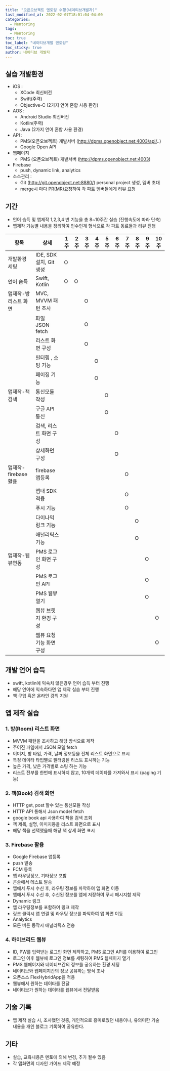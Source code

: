 ```yaml
---
title: "오픈오브젝트 멘토링 수행(네이티브개발자)"
last_modified_at: 2022-02-07T18:01:04-04:00
categories: 
  - Mentoring
tags:
  - Mentoring
toc: true
toc_label: "네이티브개발 멘토링"
toc_sticky: true
author: 네이티브 개발자   
---
```


## 실습 개발환경  
- iOS : 
  - XCode 최신버전
  - Swift(주력)
  - Objective-C (2가지 언어 혼합 사용 환경)
- AOS : 
  - Android Studio 최신버전
  - Kotlin(주력)
  - Java (2가지 언어 혼합 사용 환경)
- API : 
  - PMS(오픈오브젝트) 개발서버 (http://dpms.openobject.net:4003/api/..)
  - Google Open API
- 웹페이지 
  - PMS (오픈오브젝트) 개발서버 (http://dpms.openobject.net:4003)
- Firebase
  - push, dynamic link, analytics
- 소스관리 : 
  - Git (http://git.openobject.net:8880/) personal project 생성, 멤버 초대
  - merge시 마다 PR(MR)요청하여 각 파트 멤버들에게 리뷰 요청

## 기간
- 언어 습득 및 앱제작 1,2,3,4 번 기능을 총 8~10주간 실습 (진행속도에 따라 단축)
- 앱제작 기능별 내용을 정리하여 인수인계 형식으로 각 파트 동료들과 리뷰 진행

|   항목                  |   상세                          |   1주  |   2주  |   3주  |   4주  |   5주  |   6주  |   7주  |   8주  |   9주  |   10주  |
|----------------|-----------------------|------|------|------|------|------|------|------|------|------|------|
|   개발환경 세팅  |   IDE, SDK 설치, Git 생성   |   O    |        |        |        |        |        |        |        |        |         |
|   언어 습득        |   Swift, Kotlin             |   O    |   O    |        |        |        |        |        |        |        |         |
|   앱제작-방리스트 화면  |   MVC, MVVM 패턴 조사       |        |        |   O    |        |        |        |        |        |        |         |
|                         |   파일 JSON fetch           |        |        |   O    |        |        |        |        |        |        |         |
|                         |   리스트 화면 구성          |        |        |   O    |        |        |        |        |        |        |         |
|                         |   필터링 , 소팅 기능        |        |        |        |   O    |        |        |        |        |        |         |
|                         |   페이징 기능               |        |        |        |   O    |        |        |        |        |        |         |
|   앱제작-책검색     |   통신모듈 작성             |        |        |        |        |   O    |        |        |        |        |         |
|                         |   구글 API 통신             |        |        |        |        |   O    |        |        |        |        |         |
|                         |   검색, 리스트 화면 구성    |        |        |        |        |        |   O    |        |        |        |         |
|                         |   상세화면 구성             |        |        |        |        |        |   O    |        |        |        |         |
|   앱제작-firebase활용   |   firebase앱등록            |        |        |        |        |        |        |   O    |        |        |         |
|                         |   앱내 SDK 적용             |        |        |        |        |        |        |   O    |        |        |         |
|                         |   푸시 기능                 |        |        |        |        |        |        |   O    |        |        |         |
|                         |   다이나믹 링크 기능        |        |        |        |        |        |        |        |   O    |        |         |
|                         |   애널리틱스 기능           |        |        |        |        |        |        |        |   O    |        |         |
|   앱제작-웹뷰연동       |   PMS 로그인 화면 구성      |        |        |        |        |        |        |        |        |   O    |         |
|                         |   PMS 로그인 API            |        |        |        |        |        |        |        |        |   O    |         |
|                         |   PMS 웹뷰 열기             |        |        |        |        |        |        |        |        |   O    |         |
|                         |   웹뷰 브릿지 환경 구성     |        |        |        |        |        |        |        |        |        |   O     |
|                         |   웹뷰 요청 기능 화면 구성  |        |        |        |        |        |        |        |        |        |   O     |
   
## 개발 언어 습득
- swift, kotlin에 익숙치 않은경우 언어 습득 부터 진행
- 해당 언어에 익숙하다면 앱 제작 실습 부터 진행
- 책 구입 혹은 온라인 강의 지원

## 앱 제작 실습

### 1. 방(Room) 리스트 화면
- MVVM 패턴을 조사하고 해당 방식으로 제작
- 주어진 파일에서 JSON 모델 fetch
- 이미지, 방 타입, 가격, 날짜 정보등을 전체 리스트 화면으로 표시
- 특정 데이타 타입별로 필터링된 리스트 표시하는 기능
- 높은 가격, 낮은 가격별로 소팅 하는 기능
- 리스트 전부를 한번에 표시하지 않고, 10개씩 데이타를 가져와서 표시 (paging 기능)

### 2. 책(Book) 검색 화면
- HTTP get, post 할수 있는 통신모듈 작성
- HTTP API 통해서 Json model fetch
- google book api 사용하여 책을 검색 조회
- 책 제목, 설명, 이미지등을 리스트 화면으로 표시
- 해당 책을 선택했을때 해당 책 상세 화면 표시

### 3. Firebase 활용
 - Google Firebase 앱등록
 - push 발송
  - FCM 등록 
  - 앱 라우팅정보, 기타정보 포함
  - 콘솔에서 테스트 발송
  - 앱에서 푸시 수신 후, 라우팅 정보를 파악하여 앱 화면 이동
   - 앱애서 푸시 수신 후, 수신된 정보를 앱에 저장하여 푸시 메시지함 제작
 - Dynamic 링크
  - 앱 라우팅정보를 포함하여 링크 제작
  - 링크 클릭시 앱 연결 및 라우팅 정보를 파악하여 앱 화면 이동
 - Analytics
  - 모든 버튼 동작시 애널리틱스 전송

### 4. 하이브리드 웹뷰 
- ID, PW를 입력받는 로그인 화면 제작하고, PMS 로그인 API를 이용하여 로그인 
- 로그인 이후 웹뷰에 로그인 정보를 세팅하여 PMS 웹페이지 열기
- PMS 웹페이지와 네이티브간의 정보를 공유하는 환경 세팅
 -  네이티브와 웹페이지간의 정보 공유하는 방식 조사
 -  오픈소스 FlexHybridApp을 적용
- 웹뷰에서 원하는 데이타를 전달
- 네이티브가 원하는 데이타를 웹뷰에서 전달받음
 
## 기술 기록
- 앱 제작 실습 시, 조사했던 것중, 개인적으로 흥미로웠던 내용이나, 유의미한 기술 내용을 개인 블로그 기록하여 공유한다.

## 기타
- 실습, 교육내용은 멘토에 의해 변경, 추가 될수 있음
- 각 앱화면의 디자인 가이드 제작 예정
